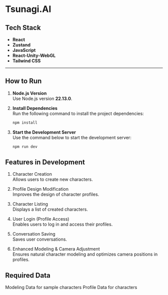# Tsunagi.AI

## Tech Stack

- **React**
- **Zustand**
- **JavaScript**
- **React-Unity-WebGL**
- **Tailwind CSS**

---

## How to Run

1. **Node.js Version**  
   Use Node.js version **22.13.0**.

2. **Install Dependencies**  
   Run the following command to install the project dependencies:

   ```bash
   npm install
   ```

3. **Start the Development Server**  
   Use the command below to start the development server:
   ```bash
   npm run dev
   ```

## Features in Development

1. Character Creation  
   Allows users to create new characters.

1. Profile Design Modification  
   Improves the design of character profiles.

1. Character Listing  
   Displays a list of created characters.

1. User Login (Profile Access)  
   Enables users to log in and access their profiles.

1. Conversation Saving  
   Saves user conversations.

1. Enhanced Modeling & Camera Adjustment  
   Ensures natural character modeling and optimizes camera positions in profiles.

## Required Data

Modeling Data for sample characters
Profile Data for characters
